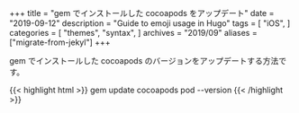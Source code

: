 +++
title =  "gem でインストールした cocoapods をアップデート"
date = "2019-09-12"
description = "Guide to emoji usage in Hugo"
tags = [
    "iOS",
]
categories = [
    "themes",
    "syntax",
]
archives = "2019/09"
aliases = ["migrate-from-jekyl"]
+++


gem でインストールした cocoapods のバージョンをアップデートする方法です。

{{< highlight html >}}
gem update cocoapods
pod --version
{{< /highlight >}}
